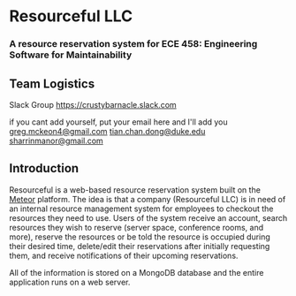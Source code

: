 # Resourceful LLC
### A resource reservation system for ECE 458: Engineering Software for Maintainability 

## Team Logistics
Slack Group
https://crustybarnacle.slack.com

if you cant add yourself, put your email here and I'll add you
greg.mckeon4@gmail.com
tian.chan.dong@duke.edu
sharrinmanor@gmail.com

## Introduction
Resourceful is a web-based resource reservation system built on the [Meteor](https://www.meteor.com/) platform. The idea is that a company (Resourceful LLC) is in need of an internal resource management system for employees to checkout the resources they need to use.
Users of the system receive an account, search resources they wish to reserve (server space, conference rooms, and more), reserve the resources or be told the resource is occupied during their desired time, delete/edit their reservations after initially requesting them, and receive notifications of their upcoming reservations.

All of the information is stored on a MongoDB database and the entire application runs on a web server.
